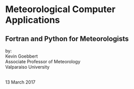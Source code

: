 

# Meteorological Computer Applications

## Fortran and Python for Meteorologists
 

by: <br>
Kevin Goebbert <br>
Associate Professor of Meteorology <br>
Valparaiso University <br><br>

13 March 2017

